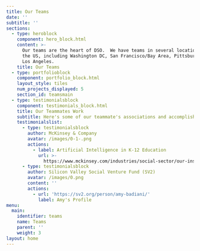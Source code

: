 ```yaml
---
title: Our Teams
date: ''
subtitle: ''
sections:
  - type: heroblock
    component: hero_block.html
    content: >-
      Our teams are the heart of DSO.  We have teams in several locations around
      the US, including Washington DC, San Francisco/Bay Area, Pittsburgh and
      Los Angeles.
    title: Our Teams
  - type: portfolioblock
    component: portfolio_block.html
    layout_style: tiles
    num_projects_displayed: 5
    section_id: teamsmain
  - type: testimonialsblock
    component: testimonials_block.html
    title: Our Teammates Work
    subtitle: Here's some of our teammate's associations and accomplishments
    testimonialslist:
      - type: testimonialsblock
        author: McKinsey & Company
        avatar: /images/0-1-.png
        actions:
          - label: Artificial Intelligence in K-12 Education
            url: >-
              https://www.mckinsey.com/industries/social-sector/our-insights/how-artificial-intelligence-will-impact-k-12-teachers
      - type: testimonialsblock
        author: Silicon Valley Social Venture Fund (SV2)
        avatar: /images/0.png
        content: ''
        actions:
          - url: 'https://sv2.org/person/amy-badiani/'
            label: Amy's Profile
menu:
  main:
    identifier: teams
    name: Teams
    parent: ''
    weight: 3
layout: home
---
```

